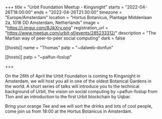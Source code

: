 +++
title = "Urbit Foundation Meetup - Kingsnight"
starts = "2022-04-26T18:00:00"
ends = "2022-04-26T21:30:00"
timezone = "Europe/Amsterdam"
location = "Hortus Botanicus, Plantage Middenlaan 2a, 1018 DD Amsterdam, Netherlands"
image = "https://i.imgur.com/8JjkXry.png"
registration_url = "https://www.meetup.com/urbit-sf/events/285233312/"
description = "The Martian way of peer-to-peer social computing"
dark = false


[[hosts]]
name = "Thomas"
patp = "~dalweb-donfun"

[[hosts]]
patp = "~palfun-foslup"

+++

On the 26th of April the Urbit Foundation is coming to Kingsnight in Amsterdam, we will host you all in one of the oldest Botanical Gardens in the world. A short series of talks will introduce you to the technical background of Urbit, the vision on social computing by ~palfun-foslup from Tlon and an introduction to the first Urbit blockchain by Uqbar.

Bring your orange Tee and we will sort the drinks and lots of cool people, come join us from 18:00 at the Hortus Botanicus in Amsterdam.
